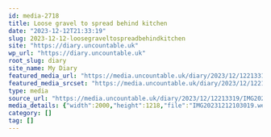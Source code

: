 ```yaml
---
id: media-2718
title: Loose gravel to spread behind kitchen
date: "2023-12-12T21:33:19"
slug: 2023-12-12-loosegraveltospreadbehindkitchen
site: "https://diary.uncountable.uk"
wp_url: "https://diary.uncountable.uk"
root_slug: diary
site_name: My Diary
featured_media_url: "https://media.uncountable.uk/diary/2023/12/12213319/IMG20231212103019.webp"
featured_media_srcset: "https://media.uncountable.uk/diary/2023/12/12213319/IMG20231212103019-300x183.webp 300w, https://media.uncountable.uk/diary/2023/12/12213319/IMG20231212103019-1024x624.webp 1024w, https://media.uncountable.uk/diary/2023/12/12213319/IMG20231212103019-150x150.webp 150w, https://media.uncountable.uk/diary/2023/12/12213319/IMG20231212103019-640x390.webp 640w, https://media.uncountable.uk/diary/2023/12/12213319/IMG20231212103019.webp 2000w"
type: media
source_url: "https://media.uncountable.uk/diary/2023/12/12213319/IMG20231212103019.webp"
media_details: {"width":2000,"height":1218,"file":"IMG20231212103019.webp","filesize":201416,"sizes":{"medium":{"file":"IMG20231212103019-300x183.webp","width":300,"height":183,"filesize":10528,"mime_type":"image/webp","source_url":"https://media.uncountable.uk/diary/2023/12/12213319/IMG20231212103019-300x183.webp"},"large":{"file":"IMG20231212103019-1024x624.webp","width":1024,"height":624,"filesize":104206,"mime_type":"image/webp","source_url":"https://media.uncountable.uk/diary/2023/12/12213319/IMG20231212103019-1024x624.webp"},"thumbnail":{"file":"IMG20231212103019-150x150.webp","width":150,"height":150,"filesize":4608,"mime_type":"image/webp","source_url":"https://media.uncountable.uk/diary/2023/12/12213319/IMG20231212103019-150x150.webp"},"mobwidth":{"file":"IMG20231212103019-640x390.webp","width":640,"height":390,"filesize":42664,"mime_type":"image/webp","source_url":"https://media.uncountable.uk/diary/2023/12/12213319/IMG20231212103019-640x390.webp"},"full":{"file":"IMG20231212103019.webp","width":2000,"height":1218,"mime_type":"image/webp","source_url":"https://media.uncountable.uk/diary/2023/12/12213319/IMG20231212103019.webp"}},"image_meta":{"aperture":"0","credit":"","camera":"","caption":"","created_timestamp":"0","copyright":"","focal_length":"0","iso":"0","shutter_speed":"0","title":"","orientation":"0","keywords":[]}}
category: []
tag: []
---
```


